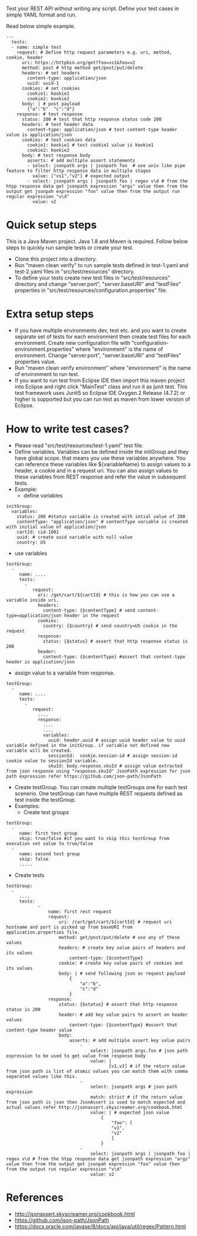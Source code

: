 Test your REST API without writing any script. Define your test cases in simple YAML format and run.

Read below simple example.

```
---
  tests:
  - name: simple test
    request: # Define http request parameters e.g. uri, method, cookie, header
      uri: https://httpbin.org/get?foo=vs1&foo=v2
      method: post # http method get/post/put/delete
      headers: # set headers
        content-type: application/json
        uuid: uuid-1
      cookies: # set cookies
        cookie1: kookie1
        cookie2: kookie2
      body: | # post payload
        {"a":"b"  "c":"d"}
    response: # test response
      status: 200 # test that http response status code 200
      headers: # test header data
        content-type: application/json # test content-type header value is application/json
      cookies: # test cookies data
        cookie1: kookie1 # test cookie1 value is kookie1
        cookie2: kookie2
      body: # test response body
        asserts: # add multiple assert statements
        - select: jsonpath args | jsonpath foo  # use unix like pipe feature to filter http response data in multiple stages
          value: ["vs1","v2"] # expected output
        - select: jsonpath args | jsonpath foo | regex v\d # from the htpp response data get jsonpath expression "args" value then from the output get jsonpah expression "foo" value then from the output run regular expression "v\d"
          value: v2
```

# Quick setup steps
This is a Java Maven project. Java 1.8 and Maven is required. Follow below steps to quickly run sample tests or create your test.
- Clone this project into a directory.
- Run "maven clean verify" to run sample tests defined in test-1.yaml and test-2.yaml files in "src/test/resources" directory.
- To define your tests create new test files in "src/test/resources" directory and change "server.port", "server.baseURI" and "testFiles" properties in "src/test/resources/configuration.properties" file.

# Extra setup steps
- If you have multiple environments dev, test etc. and you want to create separate set of tests for each environment then create test files for each environment. Create new configuration file with "configuration-environment.properties" where "environment" is the name of environment. Change "server.port", "server.baseURI" and "testFiles" properties value.
- Run "maven clean verify environment" where "environment" is the name of environment to run test.
- If you want to run test from Eclipse IDE then import this maven project into Eclipse and right click "MainTest" class and run it as junit test. This test framework uses Junit5 so Eclipse IDE  Oxygen.2 Release (4.7.2) or higher is supported but you can run test as maven from lower version of Eclipse.

# How to write test cases?
- Please read "src/test/resources/test-1.yaml" test file.
- Define variables. 
  Variables can be defined inside the initGroup and they have global scope. that means you use these variables anywhere. You can reference these variables like ${variableName} to assign values to a header, a cookie and in a request uri. You can also assign values to these variables from REST response and refer the value in subsequent tests.
- Example:
  - define variables

```
initGroup:
  variables:
    status: 200 #status variable is created with intial value of 200 
    contentType: "application/json" # contentType variable is created with initial value of application/json
    cartId: cid-1001
    uuid: # create uuid variable with null value
    country: US
```

  - use variables

```
testGroup:
  -
     name: ....
     tests:
       -
          request:
            uri: /get/cart/${cartId} # this is how you can use a variable inside uri.
            headers:
              content-type: {$contentType} # send content-type=application/json header in the request
            cookies:
              country: {$country} # send country=US cookie in the request
            response:
              status: {$status} # assert that http response status is 200
            header:
              content-type: {$contentType} #assert that content-type header is application/json
```

  - assign value to a variable from response.
```
testGroup:
  -
     name: ....
     tests:
       -
          request:
            ....
            response:
              ....
              ....
              variables:
                uuid: header.uuid # assign uuid header value to uuid variable defined in the initGroup. if variable not defined new variable will be created.
                sessionId:  cookie.session-id # assign session-id cookie value to sessionId variable.
                skuId: body.response.skuId # assign value extracted from json response using "response.skuId" JsonPath expression for json path expression refer https://github.com/json-path/JsonPath
```

- Create testGroup. You can create multiple testGroups one for each test scenerio. One testGroup can have multiple REST requests defined as test inside the testGroup. 
- Examples:
  - Create test groups

```
testGroup:
  -
     name: first test group
     skip: true/false #if you want to skip this testGroup from execution set value to true/false
  -
     name: second test group
     skip: false
     .....
```

  - Create tests

```
testGroup:
  -
     ....
     tests:
            -
                name: first rest request
                request:
                    uri: /cart/get/cart/${cartId} # request uri hostname and port is picked up from baseURI from application.properties file.
                    method: get/post/put/delete # use any of these values
                    headers: # create key value pairs of headers and its values
                        content-type: {$contentType}
                    cookie: # create key value pairs of cookies and its values
                    body: | # send following json as request payload
                        {
                            "a":"b",
                            "c":"d"
                        }
                response:
                    status: {$status} # assert that http response status is 200
                    header: # add key value pairs to assert on header values
                        content-type: {$contentType} #assert that content-type header value
                    body:
                        asserts: # add multiple assert key value pairs
                            -
                                select: jsonpath args.foo # json path expression to be used to get value from response body
                                value: |
                                       [v1,v2] # if the return value from json path is list of atomic values you can match them with comma separated values like this.
                            -
                                select: jsonpath args # json path expression
                                match: strict # if the return value from json path is json then JsonAssert is used to match expected and actual values refer http://jsonassert.skyscreamer.org/cookbook.html
                                value: | # expected json value
                                    {
                                        "foo": [
                                        "v1",
                                        "v2"
                                        ]
                                    }
                            - 
                                select: jsonpath args | jsonpath foo | regex v\d # from the htpp response data get jsonpath expression "args" value then from the output get jsonpah expression "foo" value then from the output run regular expression "v\d"
                                value: v2
```

# References
- http://jsonassert.skyscreamer.org/cookbook.html
- https://github.com/json-path/JsonPath
- https://docs.oracle.com/javase/8/docs/api/java/util/regex/Pattern.html


